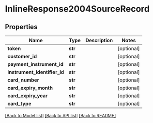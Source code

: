 # InlineResponse2004SourceRecord

## Properties
Name | Type | Description | Notes
------------ | ------------- | ------------- | -------------
**token** | **str** |  | [optional] 
**customer_id** | **str** |  | [optional] 
**payment_instrument_id** | **str** |  | [optional] 
**instrument_identifier_id** | **str** |  | [optional] 
**card_number** | **str** |  | [optional] 
**card_expiry_month** | **str** |  | [optional] 
**card_expiry_year** | **str** |  | [optional] 
**card_type** | **str** |  | [optional] 

[[Back to Model list]](../README.md#documentation-for-models) [[Back to API list]](../README.md#documentation-for-api-endpoints) [[Back to README]](../README.md)


